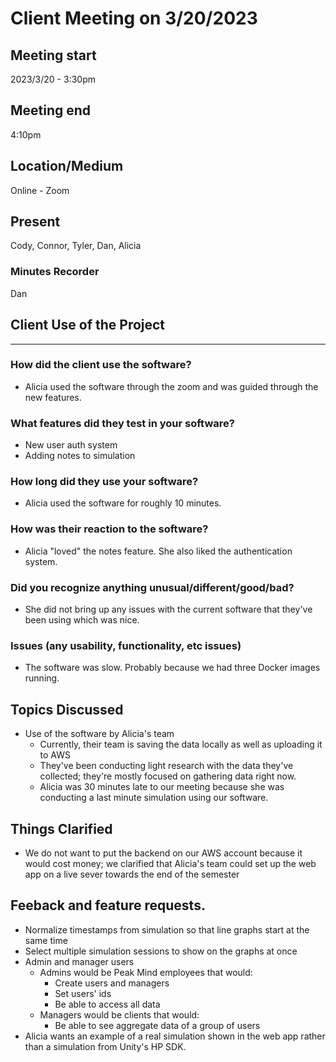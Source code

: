 # Client Meeting on 3/20/2023

## Meeting start
2023/3/20 - 3:30pm

## Meeting end
4:10pm

## Location/Medium
Online - Zoom

## Present
Cody, Connor, Tyler, Dan, Alicia

### Minutes Recorder
Dan

## Client Use of the Project
---

### How did the client use the software?

- Alicia used the software through the zoom and was guided through the new features.

### What features did they test in your software?

- New user auth system
- Adding notes to simulation

### How long did they use your software?

- Alicia used the software for roughly 10 minutes.

### How was their reaction to the software?

- Alicia "loved" the notes feature. She also liked the authentication system.

### Did you recognize anything unusual/different/good/bad?

- She did not bring up any issues with the current software that they've been using  which was nice.

### Issues (any usability, functionality, etc issues)

- The software was slow. Probably because we had three Docker images running.

## Topics Discussed

- Use of the software by Alicia's team
    - Currently, their team is saving the data locally as well as uploading it to AWS
    - They've been conducting light research with the data they've collected; they're mostly focused on gathering data right now.
    - Alicia was 30 minutes late to our meeting because she was conducting a last minute simulation using our software.

## Things Clarified

- We do not want to put the backend on our AWS account because it would cost money; we clarified that Alicia's team could set up the web app on a live sever towards the end of the semester

## Feeback and feature requests.

- Normalize timestamps from simulation so that line graphs start at the same time
- Select multiple simulation sessions to show on the graphs at once
- Admin and manager users
    - Admins would be Peak Mind employees that would:
        - Create users and managers
        - Set users' ids
        - Be able to access all data
    - Managers would be clients that would:
        - Be able to see aggregate data of a group of users
- Alicia wants an example of a real simulation shown in the web app rather than a simulation from Unity's HP SDK.